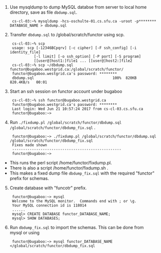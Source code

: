 1. Use mysqldump to dump MySQL databse from server to local home directory, save as file `dbdump.sql`.

        cs-cl-03:~% mysqldump -hcs-oschulte-01.cs.sfu.ca -uroot -p******** DATABASE_NAME > dbdump.sql

2. Transfer `dbdump.sql` to /global/scratch/functor using scp. 

        cs-cl-03:~% scp
        usage: scp [-12346BCpqrv] [-c cipher] [-F ssh_config] [-i identity_file]
                  [-l limit] [-o ssh_option] [-P port] [-S program]
                  [[user@]host1:]file1 ... [[user@]host2:]file2
        cs-cl-03:~% scp ~/dbdump.sql functor@bugaboo.westgrid.ca:/global/scratch/functor/
        functor@bugaboo.westgrid.ca's password: ********
        dbdump.sql                                    100%  820KB 820.4KB/s   00:01    
        
3. Start an ssh session on functor account under bugaboo 

        cs-cl-03:~% ssh functor@bugaboo.westgrid.ca
        functor@bugaboo.westgrid.ca's password: ********
        Last login: Wed Jun 21 10:57:24 2017 from cs-cl-03.cs.sfu.ca
        functor@bugaboo:~>        

4. Run `./fixdump.pl /global/scratch/functor/dbdump.sql /global/scratch/functor/dbdump_fix.sql` . 
  
        functor@bugaboo:~> ./fixdump.pl /global/scratch/functor/dbdump.sql /global/scratch/functor/dbdump_fix.sql
        Fixes made shown
        --------------------------------------------------
        functor@bugaboo:~> 
        
 + This runs the perl script /home/functor/fixdump.pl.
 + There is also a script /home/functor/fixdump.sh .
 + This makes a fixed dump file `dbdump_fix.sql` with the required "functor" prefix for schemas.

5. Create database with "funcotr" prefix. 

        functor@bugaboo:~> mysql
        Welcome to the MySQL monitor.  Commands end with ; or \g.
        Your MySQL connection id is 118014
        ......
        mysql> CREATE DATABASE functor_DATABASE_NAME;
        mysql> SHOW DATABASES;

6. Run `dbdump_fix.sql` to import the schemas. This can be done from mysql or using 

        functor@bugaboo:~> mysql functor_DATABASE_NAME </global/scratch/functor/dbdump_fix.sql
